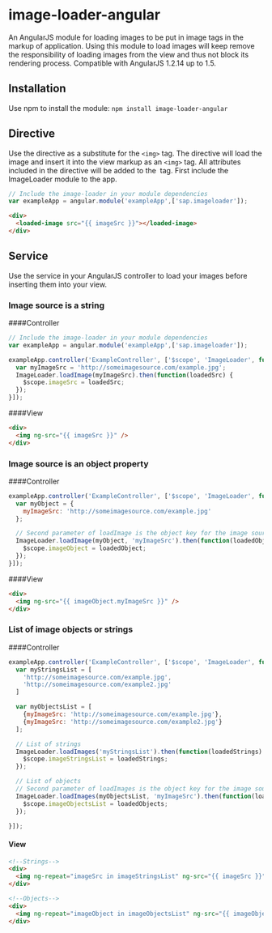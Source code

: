 # image-loader-angular

An AngularJS module for loading images to be put in image tags in the markup of application. Using this module to load images will keep remove the responsibility of loading images from the view and thus not block its rendering process. Compatible with AngularJS 1.2.14 up to 1.5.

## Installation
Use npm to install the module:
`npm install image-loader-angular`

## Directive
Use the directive <loaded-image> as a substitute for the `<img>` tag. The directive will load the image and insert it into the view markup as an `<img>` tag. All attributes included in the <loaded-image> directive will be added to the <img> tag. First include the ImageLoader module to the app.

```javascript
// Include the image-loader in your module dependencies
var exampleApp = angular.module('exampleApp',['sap.imageloader']);
```

```html
<div>
  <loaded-image src="{{ imageSrc }}"></loaded-image>
</div>
```

## Service
Use the service in your AngularJS controller to load your images before inserting them into your view.

### Image source is a string
####Controller
```javascript
// Include the image-loader in your module dependencies
var exampleApp = angular.module('exampleApp',['sap.imageloader']);

exampleApp.controller('ExampleController', ['$scope', 'ImageLoader', function($scope, ImageLoader) {
  var myImageSrc = 'http://someimagesource.com/example.jpg';
  ImageLoader.loadImage(myImageSrc).then(function(loadedSrc) {
    $scope.imageSrc = loadedSrc;
  });
}]);
```

####View
```html
<div>
  <img ng-src="{{ imageSrc }}" />
</div>
```

### Image source is an object property
####Controller
```javascript
exampleApp.controller('ExampleController', ['$scope', 'ImageLoader', function($scope, ImageLoader) {
  var myObject = {
    myImageSrc: 'http://someimagesource.com/example.jpg'
  };

  // Second parameter of loadImage is the object key for the image source, default is "src".
  ImageLoader.loadImage(myObject, 'myImageSrc').then(function(loadedObject) {
    $scope.imageObject = loadedObject;
  });
}]);
```

####View
```html
<div>
  <img ng-src="{{ imageObject.myImageSrc }}" />
</div>
```

### List of image objects or strings
####Controller
```javascript
exampleApp.controller('ExampleController', ['$scope', 'ImageLoader', function($scope, ImageLoader) {
  var myStringsList = [
    'http://someimagesource.com/example.jpg',
    'http://someimagesource.com/example2.jpg'
  ]

  var myObjectsList = [
    {myImageSrc: 'http://someimagesource.com/example.jpg'},
    {myImageSrc: 'http://someimagesource.com/example2.jpg'}
  ];

  // List of strings
  ImageLoader.loadImages('myStringsList').then(function(loadedStrings) {
    $scope.imageStringsList = loadedStrings;
  });

  // List of objects
  // Second parameter of loadImages is the object key for the image source, default is "src".
  ImageLoader.loadImages(myObjectsList, 'myImageSrc').then(function(loadedObjects) {
    $scope.imageObjectsList = loadedObjects;
  });

}]);
```

#### View
```html
<!--Strings-->
<div>
  <img ng-repeat="imageSrc in imageStringsList" ng-src="{{ imageSrc }}" />
</div>

<!--Objects-->
<div>
  <img ng-repeat="imageObject in imageObjectsList" ng-src="{{ imageObject.myImageSrc }}" />
</div>
```
